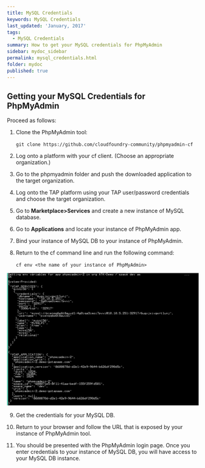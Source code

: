 ```yaml
---
title: MySQL Credentials
keywords: MySQL Credentials
last_updated: 'January, 2017'
tags:
  - MySQL Credentials
summary: How to get your MySQL credentials for PhpMyAdmin 
sidebar: mydoc_sidebar
permalink: mysql_credentials.html
folder: mydoc
published: true
---
```


## Getting your MySQL Credentials for PhpMyAdmin

Proceed as follows:

1. Clone the PhpMyAdmin tool:

      `git clone https://github.com/cloudfoundry-community/phpmyadmin-cf`

9. Log onto a platform with your cf client. (Choose an appropriate organization.)

9. Go to the phpmyadmin folder and push the downloaded application to the target organization. 

9. Log onto the TAP platform using your TAP user/password credentials and choose the target organization.

9. Go to **Marketplace>Services** and create a new instance of MySQL database. 

9. Go to **Applications** and locate your instance of PhpMyAdmin app.

9. Bind your instance of MySQL DB to your instance of PhpMyAdmin. 

9. Return to the cf command line and run the following command: 

    `cf env <the name of your instance of PhpMyAdmin>`

 ![Getting_Credentials_for_MySQL](/images/MySQL_Getting_Credentials_MyPhpAdmin_v7.png)

9. Get the credentials for your MySQL DB.

9. Return to your browser and follow the URL that is exposed by your instance of PhpMyAdmin tool.

9. You should be presented with the PhpMyAdmin login page. Once you enter credentials to your instance of MySQL DB, you will have access to your MySQL DB instance. 


